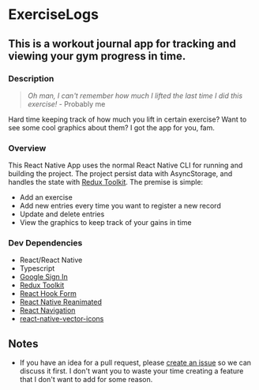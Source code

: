 # ExerciseLogs

## This is a workout journal app for tracking and viewing your gym progress in time.

### Description

> *Oh man, I can't remember how much I lifted the last time I did this exercise!* - Probably me

Hard time keeping track of how much you lift in certain exercise? Want to see some cool graphics about them? I got the app for you, fam. 

### Overview

This React Native App uses the normal React Native CLI for running and building the project. The project persist data with AsyncStorage, and handles the state with [Redux Toolkit](https://github.com/reduxjs/redux-toolkit). The premise is simple:
- Add an exercise
- Add new entries every time you want to register a new record
- Update and delete entries
- View the graphics to keep track of your gains in time

### Dev Dependencies

- React/React Native
- Typescript
- [Google Sign In](https://github.com/react-native-google-signin/google-signin)
- [Redux Toolkit](https://github.com/reduxjs/redux-toolkit)
- [React Hook Form](https://react-hook-form.com/)
- [React Native Reanimated](https://github.com/software-mansion/react-native-reanimated)
- [React Navigation](https://reactnavigation.org/)
- [react-native-vector-icons](https://github.com/oblador/react-native-vector-icons)

## Notes

* If you have an idea for a pull request, please [create an issue](https://github.com/veranicolas/ExerciseLogs/issues/new) so we can discuss it first. I don't want you to waste your time creating a feature that I don't want to add for some reason.